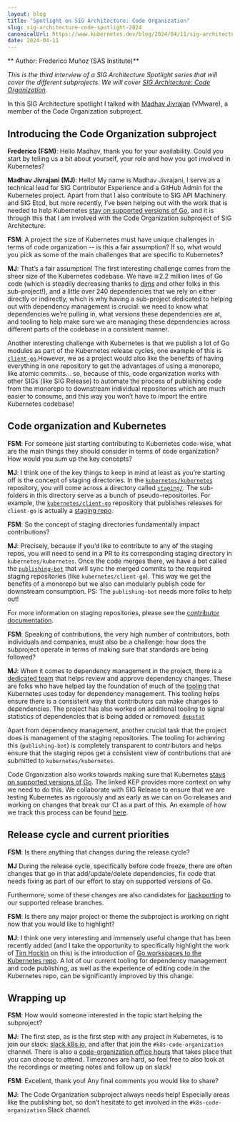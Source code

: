 ```yaml
---
layout: blog
title: "Spotlight on SIG Architecture: Code Organization"
slug: sig-architecture-code-spotlight-2024
canonicalUrl: https://www.kubernetes.dev/blog/2024/04/11/sig-architecture-code-spotlight-2024
date: 2024-04-11
---
```


** Author: Frederico Muñoz (SAS Institute)**

_This is the third interview of a SIG Architecture Spotlight series that will cover the different
subprojects. We will cover [SIG Architecture: Code Organization](https://github.com/kubernetes/community/blob/e44c2c9d0d3023e7111d8b01ac93d54c8624ee91/sig-architecture/README.md#code-organization)._

In this SIG Architecture spotlight I talked with [Madhav Jivrajan](https://github.com/MadhavJivrajani)
(VMware), a member of the Code Organization subproject.

## Introducing the Code Organization subproject

**Frederico (FSM)**: Hello Madhav, thank you for your availability. Could you start by telling us a
bit about yourself, your role and how you got involved in Kubernetes?

**Madhav Jivrajani (MJ)**: Hello! My name is Madhav Jivrajani, I serve as a technical lead for SIG
Contributor Experience and a GitHub Admin for the Kubernetes project. Apart from that I also
contribute to SIG API Machinery and SIG Etcd, but more recently, I’ve been helping out with the work
that is needed to help Kubernetes [stay on supported versions of
Go](https://github.com/kubernetes/enhancements/tree/cf6ee34e37f00d838872d368ec66d7a0b40ee4e6/keps/sig-release/3744-stay-on-supported-go-versions),
and it is through this that I am involved with the Code Organization subproject of SIG Architecture.

**FSM**: A project the size of Kubernetes must have unique challenges in terms of code organization
-- is this a fair assumption?  If so, what would you pick as some of the main challenges that are
specific to Kubernetes?

**MJ**: That’s a fair assumption! The first interesting challenge comes from the sheer size of the
Kubernetes codebase. We have ≅2.2 million lines of Go code (which is steadily decreasing thanks to
[dims](https://github.com/dims) and other folks in this sub-project!), and a little over 240
dependencies that we rely on either directly or indirectly, which is why having a sub-project
dedicated to helping out with dependency management is crucial: we need to know what dependencies
we’re pulling in, what versions these dependencies are at, and tooling to help make sure we are
managing these dependencies across different parts of the codebase in a consistent manner.

Another interesting challenge with Kubernetes is that we publish a lot of Go modules as part of the
Kubernetes release cycles, one example of this is
[`client-go`](https://github.com/kubernetes/client-go).However, we as a project would also like the
benefits of having everything in one repository to get the advantages of using a monorepo, like
atomic commits... so, because of this, code organization works with other SIGs (like SIG Release) to
automate the process of publishing code from the monorepo to downstream individual repositories
which are much easier to consume, and this way you won’t have to import the entire Kubernetes
codebase!

## Code organization and Kubernetes

**FSM**: For someone just starting contributing to Kubernetes code-wise, what are the main things
they should consider in terms of code organization? How would you sum up the key concepts?

**MJ**: I think one of the key things to keep in mind at least as you’re starting off is the concept
of staging directories. In the [`kubernetes/kubernetes`](https://github.com/kubernetes/kubernetes)
repository, you will come across a directory called
[`staging/`](https://github.com/kubernetes/kubernetes/tree/master/staging). The sub-folders in this
directory serve as a bunch of pseudo-repositories. For example, the
[`kubernetes/client-go`](https://github.com/kubernetes/client-go) repository that publishes releases
for `client-go` is actually a [staging
repo](https://github.com/kubernetes/kubernetes/tree/master/staging/src/k8s.io/client-go).

**FSM**: So the concept of staging directories fundamentally impact contributions?

**MJ**: Precisely, because if you’d like to contribute to any of the staging repos, you will need to
send in a PR to its corresponding staging directory in `kubernetes/kubernetes`. Once the code merges
there, we have a bot called the [`publishing-bot`](https://github.com/kubernetes/publishing-bot)
that will sync the merged commits to the required staging repositories (like
`kubernetes/client-go`). This way we get the benefits of a monorepo but we also can modularly
publish code for downstream consumption. PS: The `publishing-bot` needs more folks to help out!

For more information on staging repositories, please see the [contributor
documentation](https://github.com/kubernetes/community/blob/master/contributors/devel/sig-architecture/staging.md).

**FSM**: Speaking of contributions, the very high number of contributors, both individuals and
companies, must also be a challenge: how does the subproject operate in terms of making sure that
standards are being followed?

**MJ**: When it comes to dependency management in the project, there is a [dedicated
team](https://github.com/kubernetes/org/blob/a106af09b8c345c301d072bfb7106b309c0ad8e9/config/kubernetes/org.yaml#L1329)
that helps review and approve dependency changes. These are folks who have helped lay the foundation
of much of the
[tooling](https://github.com/kubernetes/community/blob/master/contributors/devel/sig-architecture/vendor.md)
that Kubernetes uses today for dependency management. This tooling helps ensure there is a
consistent way that contributors can make changes to dependencies. The project has also worked on
additional tooling to signal statistics of dependencies that is being added or removed:
[`depstat`](https://github.com/kubernetes-sigs/depstat)

Apart from dependency management, another crucial task that the project does is management of the
staging repositories. The tooling for achieving this (`publishing-bot`) is completely transparent to
contributors and helps ensure that the staging repos get a consistent view of contributions that are
submitted to `kubernetes/kubernetes`.

Code Organization also works towards making sure that Kubernetes [stays on supported versions of
Go](https://github.com/kubernetes/enhancements/tree/cf6ee34e37f00d838872d368ec66d7a0b40ee4e6/keps/sig-release/3744-stay-on-supported-go-versions). The
linked KEP provides more context on why we need to do this. We collaborate with SIG Release to
ensure that we are testing Kubernetes as rigorously and as early as we can on Go releases and
working on changes that break our CI as a part of this. An example of how we track this process can
be found [here](https://github.com/kubernetes/release/issues/3076).

## Release cycle and current priorities

**FSM**: Is there anything that changes during the release cycle?

**MJ** During the release cycle, specifically before code freeze, there are often changes that go in
that add/update/delete dependencies, fix code that needs fixing as part of our effort to stay on
supported versions of Go.

Furthermore, some of these changes are also candidates for
[backporting](https://github.com/kubernetes/community/blob/master/contributors/devel/sig-release/cherry-picks.md)
to our supported release branches.

**FSM**: Is there any major project or theme the subproject is working on right now that you would
like to highlight?

**MJ**: I think one very interesting and immensely useful change that
has been recently added (and I take the opportunity to specifically
highlight the work of [Tim Hockin](https://github.com/thockin) on
this) is the introduction of [Go workspaces to the Kubernetes
repo](/blog/2024/03/19/go-workspaces-in-kubernetes/). A lot of our
current tooling for dependency management and code publishing, as well
as the experience of editing code in the Kubernetes repo, can be
significantly improved by this change.

## Wrapping up

**FSM**: How would someone interested in the topic start helping the subproject?

**MJ**: The first step, as is the first step with any project in Kubernetes, is to join our slack:
[slack.k8s.io](https://slack.k8s.io), and after that join the `#k8s-code-organization` channel. There is also a
[code-organization office
hours](https://github.com/kubernetes/community/tree/master/sig-architecture#meetings) that takes
place that you can choose to attend. Timezones are hard, so feel free to also look at the recordings
or meeting notes and follow up on slack!

**FSM**: Excellent, thank you! Any final comments you would like to share?

**MJ**: The Code Organization subproject always needs help! Especially areas like the publishing
bot, so don’t hesitate to get involved in the `#k8s-code-organization` Slack channel.
